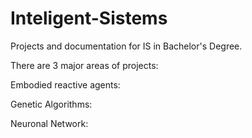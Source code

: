 # Inteligent-Sistems
Projects and documentation for IS in Bachelor's Degree. 

There are 3 major areas of projects:

Embodied reactive agents:


Genetic Algorithms:

Neuronal Network:
